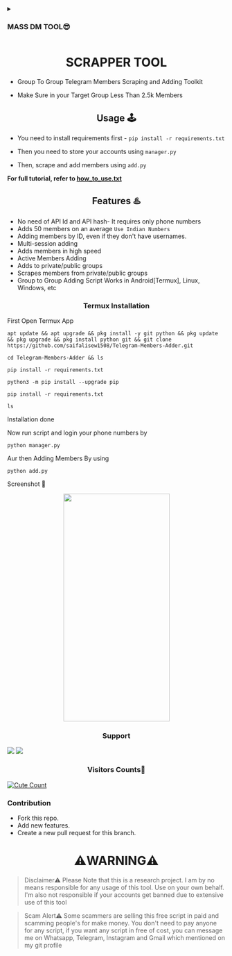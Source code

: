 <details><summary><h3>MASS DM TOOL😎</h3></summary>
  
  # <p align="center"><a href="https://github.com/saifalisew1508/TELEGRAM-MASS-DM-BOT"><img src="https://github-readme-stats.vercel.app/api/pin?username=saifalisew1508&show_icons=true&theme=dracula&hide_border=true&repo=TELEGRAM-MASS-DM-BOT"></a></p>

<p align="center">

</details>


<h1 align="center">SCRAPPER TOOL</h1>

- Group To Group Telegram Members Scraping and Adding Toolkit

- Make Sure in your Target Group Less Than 2.5k Members 

<h2 align="center">Usage 🕹</h2>

- You need to install requirements first - `pip install -r requirements.txt`

- Then you need to store your accounts using `manager.py`

- Then, scrape and add members using `add.py`

<b> For full tutorial, refer to <a href='https://github.com/saifalisew1508/Telegram-Members-Adder/blob/main/how_to_use.txt'>how_to_use.txt</a> </b>

<h2 align="center">Features ♨️</h2>

- No need of API Id and API hash- It requires only phone numbers
- Adds 50 members on an average `Use Indian Numbers`
- Adding members by ID, even if they don't have usernames.
- Multi-session adding 
- Adds members in high speed
- Active Members Adding
- Adds to private/public groups
- Scrapes members from private/public groups
- Group to Group Adding Script Works in Android[Termux], Linux, Windows, etc

<h3 align="center">Termux Installation</h3>

First Open Termux App

```
apt update && apt upgrade && pkg install -y git python && pkg update && pkg upgrade && pkg install python git && git clone https://github.com/saifalisew1508/Telegram-Members-Adder.git
```

```
cd Telegram-Members-Adder && ls
```

```
pip install -r requirements.txt
```

```
python3 -m pip install --upgrade pip
```

```
pip install -r requirements.txt
```


```
ls
```

Installation done

Now run script and login your phone numbers by

```
python manager.py
```


Aur then Adding Members By using 

```
python add.py
```


<h3l2 align="center">Screenshot 📱</h2>
<p align='center'><img src='https://te.legra.ph/file/f0c555b284160fafc6dca.jpg' width='245' height='525'></p>

<h3 align="center">Support</h3>
<a href="https://t.me/saifalisew1508"><img src="https://img.shields.io/badge/Contact%20Owner-pink.svg?logo=Telegram"></a>
<a href="https://t.me/ABOUT_SAIF"><img src="https://img.shields.io/badge/Join-Telegram%20Channel-blue.svg?logo=telegram"></a>

<h3 align="center">Visitors Counts👀</h3>
<a href="https://github.com/saifalisew1508/Telegram-Members-Adder"><img alt="Cute Count" src="https://count.getloli.com/get/@Telegram-Members-Adder?theme=rule34" /></a>

### Contribution
- Fork this repo.
- Add new features.
- Create a new pull request for this branch.

<h1 align="center">⚠️WARNING⚠️</h1>

> Disclaimer⚠️  Please Note that this is a research project. I am by no means responsible for any usage of this tool. Use on your own behalf. I'm also not responsible if your accounts get banned due to extensive use of this tool

> Scam Alert⚠️  Some scammers are selling this free script in paid and scamming people's for make money. You don't need to pay anyone for any script, if you want any script in free of cost, you can message me on Whatsapp, Telegram, Instagram and Gmail which mentioned on my git profile</samp></p>
